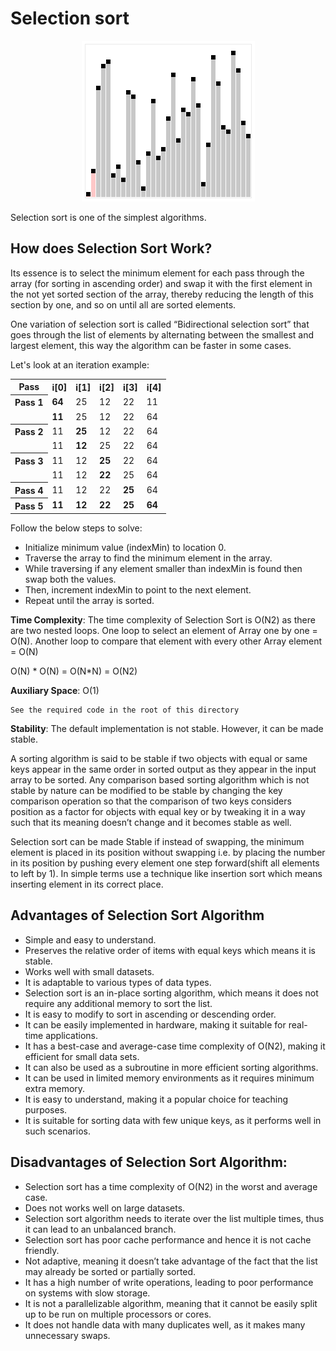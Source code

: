 # Selection sort

<div align="center">
  <img src="https://github.com/iamlorddop/sorting-methods/blob/main/assets/img/selection-sort.gif" alt="selection-sort.gif">
</div>

Selection sort is one of the simplest algorithms.

## How does Selection Sort Work?

Its essence is to select the minimum element for each pass through the array (for sorting in ascending order) and swap it with the first element in the not yet sorted section of the array, thereby reducing the length of this section by one, and so on until all are sorted elements.

One variation of selection sort is called “Bidirectional selection sort” that goes through the list of elements by alternating between the smallest and largest element, this way the algorithm can be faster in some cases.

Let's look at an iteration example:

<table>
    <tr>
        <th>Pass</th>
        <th>i[0]</th>
        <th>i[1]</th>
        <th>i[2]</th>
        <th>i[3]</th>
        <th>i[4]</th>
    </tr>
    <tr>
        <th>Pass 1</th>
        <td><b>64</b></td>
        <td>25</td>
        <td>12</td>
        <td>22</td>
        <td>11</td>
    </tr>
    <tr>
        <td><span></span></td>
        <td><b>11</b></td>
        <td>25</td>
        <td>12</td>
        <td>22</td>
        <td>64</td>
    </tr>
    <tr>
        <th>Pass 2</th>
        <td>11</td>
        <td><b>25</b></td>
        <td>12</td>
        <td>22</td>
        <td>64</td>
    </tr>
    <tr>
        <td><span></span></td>
        <td>11</td>
        <td><b>12</b></td>
        <td>25</td>
        <td>22</td>
        <td>64</td>
    </tr>
    <tr>
        <th>Pass 3</th>
        <td>11</td>
        <td>12</td>
        <td><b>25</b></td>
        <td>22</td>
        <td>64</td>
    </tr>
    <tr>
        <td><span></span></td>
        <td>11</td>
        <td>12</td>
        <td><b>22</b></td>
        <td>25</td>
        <td>64</td>
    </tr>
    <tr>
        <th>Pass 4</th>
        <td>11</td>
        <td>12</td>
        <td>22</td>
        <td><b>25</b></td>
        <td>64</td>
    </tr>
    <tr>
        <th>Pass 5</th>
        <td><b>11</b></td>
        <td><b>12</b></td>
        <td><b>22</b></td>
        <td><b>25</b></td>
        <td><b>64</b></td>
    </tr>
</table>

Follow the below steps to solve:
- Initialize minimum value (indexMin) to location 0.
- Traverse the array to find the minimum element in the array.
- While traversing if any element smaller than indexMin is found then swap both the values.
- Then, increment indexMin to point to the next element.
- Repeat until the array is sorted.

**Time Complexity**: The time complexity of Selection Sort is O(N2) as there are two nested loops.
One loop to select an element of Array one by one = O(N).
Another loop to compare that element with every other Array element = O(N)

O(N) * O(N) = O(N*N) = O(N2)

**Auxiliary Space**: O(1)

```
See the required code in the root of this directory
```

**Stability**: The default implementation is not stable. However, it can be made stable.

A sorting algorithm is said to be stable if two objects with equal or same keys appear in the same order in sorted output as they appear in the input array to be sorted.
Any comparison based sorting algorithm which is not stable by nature can be modified to be stable by changing the key comparison operation so that the comparison of two keys considers position as a factor for objects with equal key or by tweaking it in a way such that its meaning doesn’t change and it becomes stable as well.

Selection sort can be made Stable if instead of swapping, the minimum element is placed in its position without swapping i.e. by placing the number in its position by pushing every element one step forward(shift all elements to left by 1). 
In simple terms use a technique like insertion sort which means inserting element in its correct place. 

## Advantages of Selection Sort Algorithm

- Simple and easy to understand.
- Preserves the relative order of items with equal keys which means it is stable.
- Works well with small datasets.
- It is adaptable to various types of data types.
- Selection sort is an in-place sorting algorithm, which means it does not require any additional memory to sort the list.
- It is easy to modify to sort in ascending or descending order.
- It can be easily implemented in hardware, making it suitable for real-time applications.
- It has a best-case and average-case time complexity of O(N2), making it efficient for small data sets.
- It can also be used as a subroutine in more efficient sorting algorithms.
- It can be used in limited memory environments as it requires minimum extra memory.
- It is easy to understand, making it a popular choice for teaching purposes.
- It is suitable for sorting data with few unique keys, as it performs well in such scenarios.

## Disadvantages of Selection Sort Algorithm:

- Selection sort has a time complexity of O(N2) in the worst and average case.
- Does not works well on large datasets.
- Selection sort algorithm needs to iterate over the list multiple times, thus it can lead to an unbalanced branch.
- Selection sort has poor cache performance and hence it is not cache friendly. 
- Not adaptive, meaning it doesn’t take advantage of the fact that the list may already be sorted or partially sorted.
- It has a high number of write operations, leading to poor performance on systems with slow storage.
- It is not a parallelizable algorithm, meaning that it cannot be easily split up to be run on multiple processors or cores.
- It does not handle data with many duplicates well, as it makes many unnecessary swaps.
